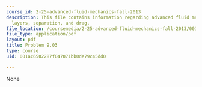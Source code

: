 ```yaml
---
course_id: 2-25-advanced-fluid-mechanics-fall-2013
description: This file contains information regarding advanced fluid mechanics, boundary
  layers, separation, and drag.
file_location: /coursemedia/2-25-advanced-fluid-mechanics-fall-2013/001ac6502287f047071bb0de79c45dd0_MIT2_25F13_Problem9.03.pdf
file_type: application/pdf
layout: pdf
title: Problem 9.03
type: course
uid: 001ac6502287f047071bb0de79c45dd0

---
```

None